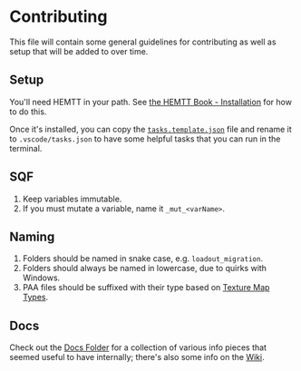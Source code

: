 # Contributing

This file will contain some general guidelines for contributing as well as setup that will be added to over time.

## Setup

You'll need HEMTT in your path. See [the HEMTT Book - Installation](https://brettmayson.github.io/HEMTT/installation.html) for how to do this.

Once it's installed, you can copy the [`tasks.template.json`](.vscode/tasks.template.json) file and rename it to `.vscode/tasks.json` to have some helpful tasks that you can run in the terminal. 

## SQF

1. Keep variables immutable. 
  1. If you must mutate a variable, name it `_mut_<varName>`.

## Naming

1. Folders should be named in snake case, e.g. `loadout_migration`.
2. Folders should always be named in lowercase, due to quirks with Windows.
3. PAA files should be suffixed with their type based on [Texture Map Types](https://community.bistudio.com/wiki/Texture_Map_Types).

## Docs

Check out the [Docs Folder](./docs/) for a collection of various info pieces that seemed useful to have internally; there's also some info on the [Wiki](https://github.com/WitchFreya/SWSAddons/wiki).
